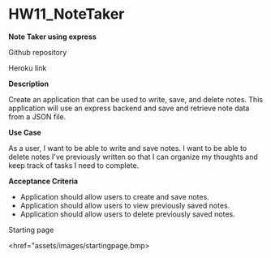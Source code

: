 # HW11_NoteTaker

**Note Taker using express**

Github repository 

Heroku link

**Description**

Create an application that can be used to write, save, and delete notes. This application will use an express backend and save and retrieve note data from a JSON file.

**Use Case**

As a user, I want to be able to write and save notes. I want to be able to delete notes I've previously written so that I can organize my thoughts and keep track of tasks I need to complete.

**Acceptance Criteria**

 - Application should allow users to create and save notes.
 - Application should allow users to view previously saved notes.
 - Application should allow users to delete previously saved notes.


Starting page

<href="assets/images/startingpage.bmp>
